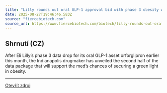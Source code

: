 ```yaml
---
title: "Lilly rounds out oral GLP-1 approval bid with phase 3 obesity win for patients with diabetes"
date: 2025-08-27T19:46:46.583Z
source: "fiercebiotech.com"
source_url: https://www.fiercebiotech.com/biotech/lilly-rounds-out-oral-glp-1-approval-bid-ph-3-win-patients-obesity-and-diabetes
---
```


## Shrnutí (CZ)
After Eli Lilly’s phase 3 data drop for its oral GLP-1 asset orforglipron earlier this month, the Indianapolis drugmaker has unveiled the second half of the data package that will support the med’s chances of securing a green light in obesity.

---

[Otevřít zdroj](https://www.fiercebiotech.com/biotech/lilly-rounds-out-oral-glp-1-approval-bid-ph-3-win-patients-obesity-and-diabetes)
